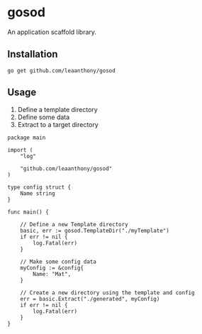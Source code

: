 # gosod

An application scaffold library.

## Installation 

`go get github.com/leaanthony/gosod`

## Usage

  1. Define a template directory
  2. Define some data
  3. Extract to a target directory

```
package main

import (
	"log"

	"github.com/leaanthony/gosod"
)

type config struct {
	Name string
}

func main() {

	// Define a new Template directory
	basic, err := gosod.TemplateDir("./myTemplate")
	if err != nil {
		log.Fatal(err)
	}

	// Make some config data
	myConfig := &config{
		Name: "Mat",
	}

	// Create a new directory using the template and config
	err = basic.Extract("./generated", myConfig)
	if err != nil {
		log.Fatal(err)
	}
}
```